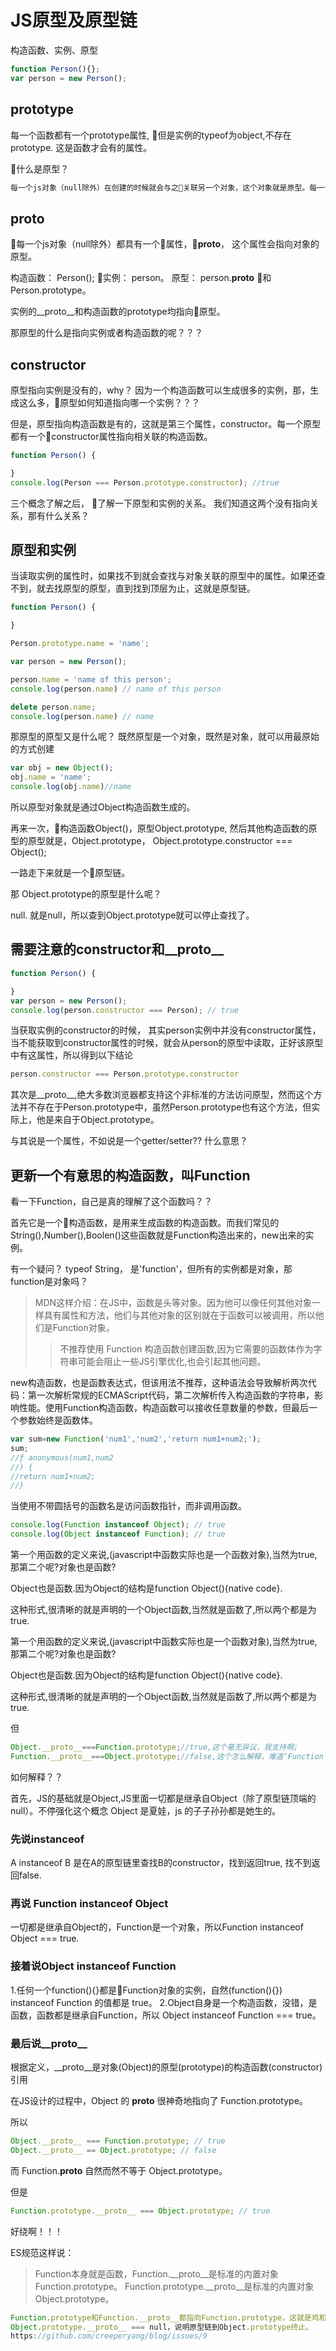 # JS原型及原型链

构造函数、实例、原型

```javascript
function Person(){};
var person = new Person();
```

## prototype

每一个函数都有一个prototype属性, 但是实例的typeof为object,不存在prototype. 这是函数才会有的属性。

什么是原型？

```js
每一个js对象（null除外）在创建的时候就会与之关联另一个对象，这个对象就是原型。每一个对象都会从原型‘继承’属性
```

## __proto__

每一个js对象（null除外）都具有一个属性，__proto__， 这个属性会指向对象的原型。

构造函数： Person();
实例： person。
原型： person.__proto__ 和 Person.prototype。

实例的__proto__和构造函数的prototype均指向原型。

那原型的什么是指向实例或者构造函数的呢？？？

## constructor

原型指向实例是没有的，why？ 因为一个构造函数可以生成很多的实例，那，生成这么多，原型如何知道指向哪一个实例？？？

但是，原型指向构造函数是有的，这就是第三个属性，constructor。每一个原型都有一个constructor属性指向相关联的构造函数。

```js
function Person() {

}
console.log(Person === Person.prototype.constructor); //true
```

三个概念了解之后， 了解一下原型和实例的关系。 我们知道这两个没有指向关系，那有什么关系？

## 原型和实例

当读取实例的属性时，如果找不到就会查找与对象关联的原型中的属性。如果还查不到，就去找原型的原型，直到找到顶层为止，这就是原型链。

```js
function Person() {

}

Person.prototype.name = 'name';

var person = new Person();

person.name = 'name of this person';
console.log(person.name) // name of this person

delete person.name;
console.log(person.name) // name
```

那原型的原型又是什么呢？
既然原型是一个对象，既然是对象，就可以用最原始的方式创建

```js
var obj = new Object();
obj.name = 'name';
console.log(obj.name)//name
```

所以原型对象就是通过Object构造函数生成的。

再来一次，构造函数Object()，原型Object.prototype, 然后其他构造函数的原型的原型就是，Object.prototype， Object.prototype.constructor === Object();

一路走下来就是一个原型链。

那 Object.prototype的原型是什么呢？

null. 就是null，所以查到Object.prototype就可以停止查找了。

## 需要注意的constructor和__proto__

```js
function Person() {

}
var person = new Person();
console.log(person.constructor === Person); // true
```

当获取实例的constructor的时候， 其实person实例中并没有constructor属性，当不能获取到constructor属性的时候，就会从person的原型中读取，正好该原型中有这属性，所以得到以下结论

```js
person.constructor === Person.prototype.constructor
```

其次是__proto__,绝大多数浏览器都支持这个非标准的方法访问原型，然而这个方法并不存在于Person.prototype中，虽然Person.prototype也有这个方法，但实际上，他是来自于Object.prototype。

与其说是一个属性，不如说是一个getter/setter?? 什么意思？

## 更新一个有意思的构造函数，叫Function

看一下Function，自己是真的理解了这个函数吗？？

首先它是一个构造函数，是用来生成函数的构造函数。而我们常见的String(),Number(),Boolen()这些函数就是Function构造出来的，new出来的实例。

有一个疑问？ typeof String， 是'function'，但所有的实例都是对象，那function是对象吗？

>MDN这样介绍：在JS中，函数是头等对象。因为他可以像任何其他对象一样具有属性和方法，他们与其他对象的区别就在于函数可以被调用，所以他们是Function对象。
>>不推荐使用 Function 构造函数创建函数,因为它需要的函数体作为字符串可能会阻止一些JS引擎优化,也会引起其他问题。

new构造函数，也是函数表达式，但该用法不推荐，这种语法会导致解析两次代码：第一次解析常规的ECMAScript代码，第二次解析传入构造函数的字符串，影响性能。使用Function构造函数，构造函数可以接收任意数量的参数，但最后一个参数始终是函数体。

```js
var sum=new Function('num1','num2','return num1+num2;');
sum;
//ƒ anonymous(num1,num2
//) {
//return num1+num2;
//}
```

当使用不带圆括号的函数名是访问函数指针，而非调用函数。

```js
console.log(Function instanceof Object); // true
console.log(Object instanceof Function); // true
```

第一个用函数的定义来说,(javascript中函数实际也是一个函数对象),当然为true,那第二个呢?对象也是函数?

Object也是函数.因为Object的结构是function Object(){native code}.

这种形式,很清晰的就是声明的一个Object函数,当然就是函数了,所以两个都是为true.

 第一个用函数的定义来说,(javascript中函数实际也是一个函数对象),当然为true,那第二个呢?对象也是函数?

Object也是函数.因为Object的结构是function Object(){native code}.

这种形式,很清晰的就是声明的一个Object函数,当然就是函数了,所以两个都是为true.

但

```js
Object.__proto__===Function.prototype;//true,这个毫无异议，我支持啊;
Function.__proto__===Object.prototype;//false,这个怎么解释，难道‘Function instanceof Object’仅仅只是一个概念上的骗局？
```

如何解释？？

首先，JS的基础就是Object,JS里面一切都是继承自Object（除了原型链顶端的null）。不停强化这个概念 Object 是夏娃，js 的子子孙孙都是她生的。

### 先说instanceof

A instanceof B 是在A的原型链里查找B的constructor，找到返回true, 找不到返回false.

### 再说 Function instanceof Object

一切都是继承自Object的，Function是一个对象，所以Function instanceof Object === true.

### 接着说Object instanceof Function

1.任何一个function(){}都是Function对象的实例，自然(function(){}) instanceof Function 的值都是 true。
2.Object自身是一个构造函数，没错，是函数，函数都是继承自Function，所以 Object instanceof Function === true。

### 最后说__proto__

根据定义，__proto__是对象(Object)的原型(prototype)的构造函数(constructor)引用

在JS设计的过程中，Object 的 __proto__ 很神奇地指向了 Function.prototype。

所以

```js
Object.__proto__ === Function.prototype; // true
Object.__proto__ == Object.prototype; // false
```

而 Function.__proto__ 自然而然不等于 Object.prototype。

但是

```js
Function.prototype.__proto__ === Object.prototype; // true
```

好绕啊！！！

ES规范这样说： 
>Function本身就是函数，Function.__proto__是标准的内置对象Function.prototype。
Function.prototype.__proto__是标准的内置对象Object.prototype。

```js
Function.prototype和Function.__proto__都指向Function.prototype，这就是鸡和蛋的问题怎么出现的。
Object.prototype.__proto__ === null，说明原型链到Object.prototype终止。
https://github.com/creeperyang/blog/issues/9
```
